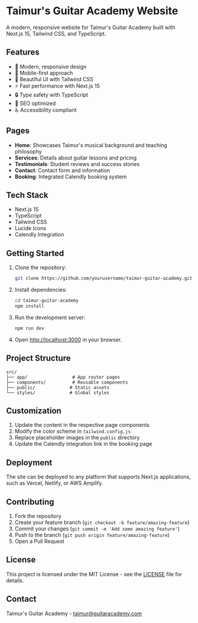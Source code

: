 # Taimur's Guitar Academy Website

A modern, responsive website for Taimur's Guitar Academy built with Next.js 15, Tailwind CSS, and TypeScript.

## Features

- 🎸 Modern, responsive design
- 📱 Mobile-first approach
- 🎨 Beautiful UI with Tailwind CSS
- ⚡ Fast performance with Next.js 15
- 🔒 Type safety with TypeScript
- 📝 SEO optimized
- ♿ Accessibility compliant

## Pages

- **Home**: Showcases Taimur's musical background and teaching philosophy
- **Services**: Details about guitar lessons and pricing
- **Testimonials**: Student reviews and success stories
- **Contact**: Contact form and information
- **Booking**: Integrated Calendly booking system

## Tech Stack

- Next.js 15
- TypeScript
- Tailwind CSS
- Lucide Icons
- Calendly Integration

## Getting Started

1. Clone the repository:
   ```bash
   git clone https://github.com/yourusername/taimur-guitar-academy.git
   ```

2. Install dependencies:
   ```bash
   cd taimur-guitar-academy
   npm install
   ```

3. Run the development server:
   ```bash
   npm run dev
   ```

4. Open [http://localhost:3000](http://localhost:3000) in your browser.

## Project Structure

```
src/
├── app/                 # App router pages
├── components/          # Reusable components
├── public/             # Static assets
└── styles/             # Global styles
```

## Customization

1. Update the content in the respective page components
2. Modify the color scheme in `tailwind.config.js`
3. Replace placeholder images in the `public` directory
4. Update the Calendly integration link in the booking page

## Deployment

The site can be deployed to any platform that supports Next.js applications, such as Vercel, Netlify, or AWS Amplify.

## Contributing

1. Fork the repository
2. Create your feature branch (`git checkout -b feature/amazing-feature`)
3. Commit your changes (`git commit -m 'Add some amazing feature'`)
4. Push to the branch (`git push origin feature/amazing-feature`)
5. Open a Pull Request

## License

This project is licensed under the MIT License - see the [LICENSE](LICENSE) file for details.

## Contact

Taimur's Guitar Academy - [taimur@guitaracademy.com](mailto:taimur@guitaracademy.com)
